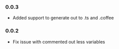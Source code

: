### 0.0.3

- Added support to generate out to .ts and .coffee

### 0.0.2

- Fix issue with commented out less variables